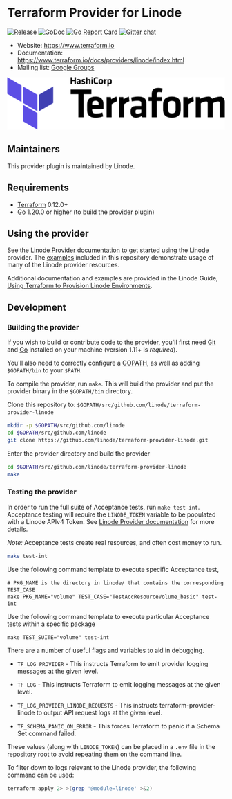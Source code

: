 # Terraform Provider for Linode

[![Release](https://img.shields.io/github/v/release/linode/terraform-provider-linode)](https://github.com/linode/terraform-provider-linode/releases/latest)
[![GoDoc](https://godoc.org/github.com/linode/terraform-provider-linode?status.svg)](https://godoc.org/github.com/linode/terraform-provider-linode)
[![Go Report Card](https://goreportcard.com/badge/github.com/linode/terraform-provider-linode)](https://goreportcard.com/report/github.com/linode/terraform-provider-linode)
[![Gitter chat](https://badges.gitter.im/hashicorp-terraform/Lobby.png)](https://gitter.im/hashicorp-terraform/Lobby)


- Website: <https://www.terraform.io>
- Documentation: <https://www.terraform.io/docs/providers/linode/index.html>
- Mailing list: [Google Groups](http://groups.google.com/group/terraform-tool)

<img src="https://raw.githubusercontent.com/hashicorp/terraform-website/master/public/img/logo-hashicorp.svg" width="600px">

## Maintainers

This provider plugin is maintained by Linode.

## Requirements

- [Terraform](https://www.terraform.io/downloads.html) 0.12.0+
- [Go](https://golang.org/doc/install) 1.20.0 or higher (to build the provider plugin)

## Using the provider

See the [Linode Provider documentation](https://www.terraform.io/docs/providers/linode/index.html) to get started using the Linode provider.  The [examples](https://github.com/linode/terraform-provider-linode/tree/main/examples) included in this repository demonstrate usage of many of the Linode provider resources.

Additional documentation and examples are provided in the Linode Guide, [Using Terraform to Provision Linode Environments](https://linode.com/docs/platform/how-to-build-your-infrastructure-using-terraform-and-linode/).

## Development

### Building the provider

If you wish to build or contribute code to the provider, you'll first need [Git](https://git-scm.com/downloads) and [Go](http://www.golang.org) installed on your machine (version 1.11+ is *required*).

You'll also need to correctly configure a [GOPATH](http://golang.org/doc/code.html#GOPATH), as well as adding `$GOPATH/bin` to your `$PATH`.

To compile the provider, run `make`. This will build the provider and put the provider binary in the `$GOPATH/bin` directory.

Clone this repository to: `$GOPATH/src/github.com/linode/terraform-provider-linode`

```sh
mkdir -p $GOPATH/src/github.com/linode
cd $GOPATH/src/github.com/linode
git clone https://github.com/linode/terraform-provider-linode.git
```

Enter the provider directory and build the provider

```sh
cd $GOPATH/src/github.com/linode/terraform-provider-linode
make
```

### Testing the provider

In order to run the full suite of Acceptance tests, run `make test-int`. Acceptance testing will require the `LINODE_TOKEN` variable to be populated with a Linode APIv4 Token.  See [Linode Provider documentation](https://www.terraform.io/docs/providers/linode/index.html) for more details.

*Note:* Acceptance tests create real resources, and often cost money to run.

```sh
make test-int
```

Use the following command template to execute specific Acceptance test, 

```shell
# PKG_NAME is the directory in linode/ that contains the corresponding TEST_CASE
make PKG_NAME="volume" TEST_CASE="TestAccResourceVolume_basic" test-int
```

Use the following command template to execute particular Acceptance tests within a specific package

```shell
make TEST_SUITE="volume" test-int
```

There are a number of useful flags and variables to aid in debugging.

- `TF_LOG_PROVIDER` - This instructs Terraform to emit provider logging messages at the given level.

- `TF_LOG` - This instructs Terraform to emit logging messages at the given level.

- `TF_LOG_PROVIDER_LINODE_REQUESTS` - This instructs terraform-provider-linode to output API request logs at the given level.

- `TF_SCHEMA_PANIC_ON_ERROR` - This forces Terraform to panic if a Schema Set command failed.

These values (along with `LINODE_TOKEN`) can be placed in a `.env` file in the repository root to avoid repeating them on the command line.

To filter down to logs relevant to the Linode provider, the following command can be used:

```bash
terraform apply 2> >(grep '@module=linode' >&2)
```
